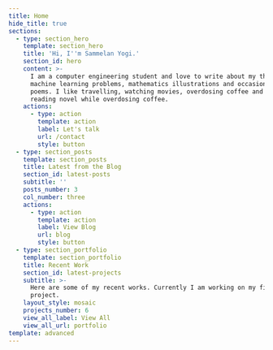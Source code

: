 ```yaml
---
title: Home
hide_title: true
sections:
  - type: section_hero
    template: section_hero
    title: 'Hi, I''m Sammelan Yogi.'
    section_id: hero
    content: >-
      I am a computer engineering student and love to write about my thoughts on
      machine learning problems, mathematics illustrations and occasionally sad
      poems. I like travelling, watching movies, overdosing coffee and sometimes
      reading novel while overdosing coffee.
    actions:
      - type: action
        template: action
        label: Let's talk
        url: /contact
        style: button
  - type: section_posts
    template: section_posts
    title: Latest from the Blog
    section_id: latest-posts
    subtitle: ''
    posts_number: 3
    col_number: three
    actions:
      - type: action
        template: action
        label: View Blog
        url: blog
        style: button
  - type: section_portfolio
    template: section_portfolio
    title: Recent Work
    section_id: latest-projects
    subtitle: >-
      Here are some of my recent works. Currently I am working on my final year
      project.
    layout_style: mosaic
    projects_number: 6
    view_all_label: View All
    view_all_url: portfolio
template: advanced
---
```

